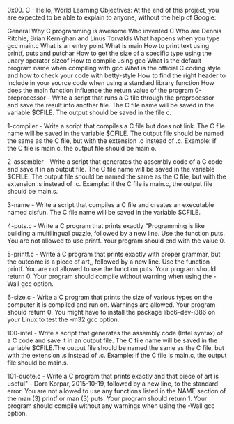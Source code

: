 0x00. C - Hello, World
Learning Objectives:
At the end of this project, you are expected to be able to explain to anyone, without the help of Google:

General
Why C programming is awesome
Who invented C
Who are Dennis Ritchie, Brian Kernighan and Linus Torvalds
What happens when you type gcc main.c
What is an entry point
What is main
How to print text using printf, puts and putchar
How to get the size of a specific type using the unary operator sizeof
How to compile using gcc
What is the default program name when compiling with gcc
What is the official C coding style and how to check your code with betty-style
How to find the right header to include in your source code when using a standard library function
How does the main function influence the return value of the program
0-preprocessor - Write a script that runs a C file through the preprocessor and save the result into another file. The C file name will be saved in the variable $CFILE. The output should be saved in the file c.

1-compiler - Write a script that compiles a C file but does not link. The C file name will be saved in the variable $CFILE. The output file should be named the same as the C file, but with the extension .o instead of .c. Example: if the C file is main.c, the output file should be main.o.

2-assembler - Write a script that generates the assembly code of a C code and save it in an output file. The C file name will be saved in the variable $CFILE. The output file should be named the same as the C file, but with the extension .s instead of .c. Example: if the C file is main.c, the output file should be main.s.

3-name - Write a script that compiles a C file and creates an executable named cisfun. The C file name will be saved in the variable $CFILE.

4-puts.c - Write a C program that prints exactly "Programming is like building a multilingual puzzle, followed by a new line. Use the function puts. You are not allowed to use printf. Your program should end with the value 0.

5-printf.c - Write a C program that prints exactly with proper grammar, but the outcome is a piece of art,, followed by a new line. Use the function printf. You are not allowed to use the function puts. Your program should return 0. Your program should compile without warning when using the -Wall gcc option.

6-size.c - Write a C program that prints the size of various types on the computer it is compiled and run on. Warnings are allowed. Your program should return 0. You might have to install the package libc6-dev-i386 on your Linux to test the -m32 gcc option.

100-intel - Write a script that generates the assembly code (Intel syntax) of a C code and save it in an output file. The C file name will be saved in the variable $CFILE.The output file should be named the same as the C file, but with the extension .s instead of .c. Example: if the C file is main.c, the output file should be main.s.

101-quote.c - Write a C program that prints exactly and that piece of art is useful" - Dora Korpar, 2015-10-19, followed by a new line, to the standard error. You are not allowed to use any functions listed in the NAME section of the man (3) printf or man (3) puts. Your program should return 1. Your program should compile without any warnings when using the -Wall gcc option.

